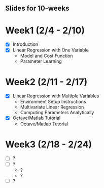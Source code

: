 ## Slides for 10-weeks

# Week1 (2/4 - 2/10)
  - [x] Introduction
  - [x] Linear Regression with One Variable
    - Model and Cost Function
    - Parameter Learning

# Week2 (2/11 - 2/17)
  - [x] Linear Regression with Multiple Variables
    - Environment Setup Instructions
    - Multivariate Linear Regression
    - Computing Parameters Analytically
  - [x] Octave/Matlab Tutorial
    - Octave/Matlab Tutorial

# Week3 (2/18 - 2/24)
  - [ ] ?
  - [ ] ?
    - ?
    - ?
  - [ ] ?
